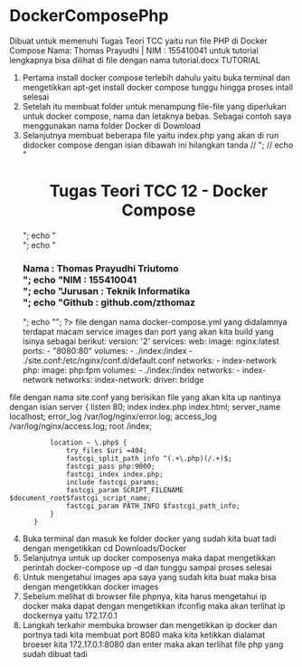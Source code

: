 # DockerComposePhp
Dibuat untuk memenuhi Tugas Teori TCC yaitu run file PHP di Docker Compose
Nama: Thomas Prayudhi | NIM : 155410041
untuk tutorial lengkapnya bisa dilihat di file dengan nama tutorial.docx
TUTORIAL
1. Pertama install docker compose terlebih dahulu yaitu buka terminal dan mengetikkan apt-get install docker compose tunggu hingga proses intall selesai
2. Setelah itu membuat folder untuk menampung file-file yang diperlukan untuk docker compose, nama dan letaknya bebas. Sebagai contoh saya menggunakan nama folder Docker di Download
3. Selanjutnya membuat beberapa file yaitu index.php yang akan di run didocker compose dengan isian dibawah ini hilangkan tanda //
            <?php
            echo "<b>";
//            echo "<center><h1>Tugas Teori TCC 12 - Docker Compose</h1></center>";
            echo "<br>";
            echo "<h3>Nama 		: Thomas Prayudhi Triutomo<br>";
            echo "NIM 			: 155410041<br>";
            echo "Jurusan 		: Teknik Informatika<br>";
            echo "Github		: github.com/zthomaz</h3>";
            echo "</b>";
            ?>
  file dengan nama docker-compose.yml yang didalamnya terdapat macam service images dan port yang akan kita build yang isinya sebagai berikut:
            version: '2'
            services:
                web:
                    image: nginx:latest
                    ports:
                        - "8080:80"
                    volumes:
                        - ./index:/index
                        - ./site.conf:/etc/nginx/conf.d/default.conf
                    networks:
                        - index-network
                php:
                    image: php:fpm
                    volumes:
                        - ./index:/index
                    networks:
                        - index-network
            networks:
                index-network:
                    driver: bridge
  
  file dengan nama site.conf yang berisikan file yang akan kita up nantinya dengan isian
            server {
              listen 80;
              index index.php index.html;
              server_name localhost;
              error_log  /var/log/nginx/error.log;
              access_log /var/log/nginx/access.log;
              root /index;

              location ~ \.php$ {
                  try_files $uri =404;
                  fastcgi_split_path_info ^(.+\.php)(/.+)$;
                  fastcgi_pass php:9000;
                  fastcgi_index index.php;
                  include fastcgi_params;
                  fastcgi_param SCRIPT_FILENAME $document_root$fastcgi_script_name;
                  fastcgi_param PATH_INFO $fastcgi_path_info;
              }
          }
4. Buka terminal dan masuk ke folder docker yang sudah kita buat tadi dengan mengetikkan cd Downloads/Docker
5. Selanjutnya untuk up docker composenya maka dapat mengetikkan perintah docker-compose up -d dan tunggu sampai proses selesai
6. Untuk mengetahui images apa saya yang sudah kita buat maka bisa dengan mengetikkan docker images
7. Sebelum melihat di browser file phpnya, kita harus mengetahui ip docker maka dapat dengan mengetikkan ifconfig maka akan terlihat ip dockernya yaitu 172.17.0.1
8. Langkah terkahir membuka browser dan mengetikkan ip docker dan portnya tadi kita membuat port 8080 maka kita ketikkan dialamat broeser kita 172.17.0.1:8080 dan enter maka akan terlihat file php yang sudah dibuat tadi             
